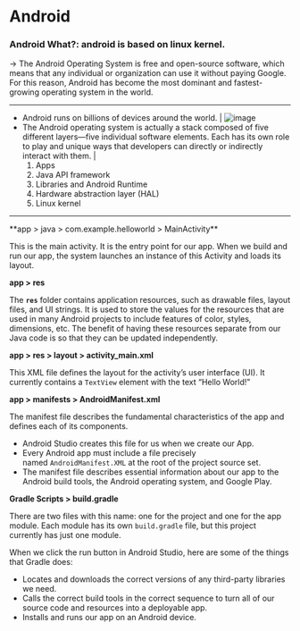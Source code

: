 # Android

### Android What?: android is based on linux kernel.

→ The Android Operating System is free and open-source software, which means that any individual or organization can use it without paying Google. For this reason, Android has become the most dominant and fastest-growing operating system in the world.

<hr>

- Android runs on billions of devices around the world.  | ![image](https://user-images.githubusercontent.com/67774570/120532091-f4225e00-c3fc-11eb-9222-21800f4d71a7.png) 
- The Android operating system is actually a stack composed of five different layers—five individual software elements. Each has its own role to play and unique ways that developers can directly or indirectly interact with them. |
    1. Apps
    2. Java API framework
    3. Libraries and Android Runtime
    4. Hardware abstraction layer (HAL)
    5. Linux kernel


<hr> 
**app > java > com.example.helloworld > MainActivity**

This is the main activity. It is the entry point for our app. When we build and run our app, the system launches an instance of this Activity and loads its layout.

**app > res**

The **`res`** folder contains application resources, such as drawable files, layout files, and UI strings. It is used to store the values for the resources that are used in many Android projects to include features of color, styles, dimensions, etc. The benefit of having these resources separate from our Java code is so that they can be updated independently.

**app > res > layout > activity_main.xml**

This XML file defines the layout for the activity’s user interface (UI). It currently contains a `TextView` element with the text “Hello World!”

**app > manifests > AndroidManifest.xml**

The manifest file describes the fundamental characteristics of the app and defines each of its components.

- Android Studio creates this file for us when we create our App.
- Every Android app must include a file precisely named `AndroidManifest.XML` at the root of the project source set.
- The manifest file describes essential information about our app to the Android build tools, the Android operating system, and Google Play.

**Gradle Scripts > build.gradle**

There are two files with this name: one for the project and one for the app module. Each module has its own `build.gradle` file, but this project currently has just one module.

When we click the run button in Android Studio, here are some of the things that Gradle does:

- Locates and downloads the correct versions of any third-party libraries we need.
- Calls the correct build tools in the correct sequence to turn all of our source code and resources into a deployable app.
- Installs and runs our app on an Android device.
